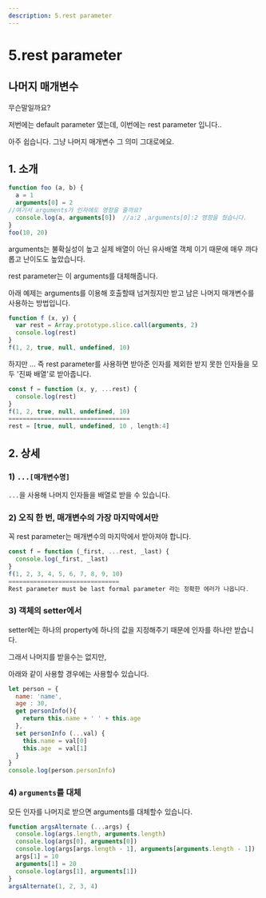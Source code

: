 ```yaml
---
description: 5.rest parameter
---
```


# 5.rest parameter

## 나머지 매개변수

무슨말일까요? 

저번에는 default parameter 였는데, 이번에는 rest parameter 입니다..

아주 쉽습니다. 그냥 나머지 매개변수 그 의미 그대로에요.

## 1. 소개

```javascript
function foo (a, b) {
  a = 1
  arguments[0] = 2
//여기서 arguments가 인자에도 영향을 줄까요? 
  console.log(a, arguments[0])  //a:2 ,arguments[0]:2 영향을 줬습니다.
}
foo(10, 20)
```

arguments는 불확실성이 높고 실제 배열이 아닌 유사배열 객체 이기 때문에 매우 까다롭고 난이도도 높았습니다.  

rest parameter는 이 arguments를 대체해줍니다.

아래 예제는 arguments를 이용해 호출할때 넘겨줬지만 받고 남은 나머지 매개변수를 사용하는 방법입니다.

```javascript
function f (x, y) {
  var rest = Array.prototype.slice.call(arguments, 2)
  console.log(rest)
}
f(1, 2, true, null, undefined, 10)
```

하지만 ... 즉 rest parameter를 사용하면 받아준 인자를 제외한 받지 못한 인자들을 모두 '진짜 배열'로 받아줍니다.

```javascript
const f = function (x, y, ...rest) {
  console.log(rest)  
}
f(1, 2, true, null, undefined, 10)
==================================
rest = [true, null, undefined, 10 , length:4]
```

## 2. 상세

### 1\) `...[매개변수명]`

`...`을 사용해 나머지 인자들을 배열로 받을 수 있습니다. 

### 2\) 오직 한 번, 매개변수의 가장 마지막에서만

꼭 rest parameter는 매개변수의 마지막에서 받아져야 합니다.

```javascript
const f = function (_first, ...rest, _last) {
  console.log(_first, _last)
}
f(1, 2, 3, 4, 5, 6, 7, 8, 9, 10)
===============================
Rest parameter must be last formal parameter 라는 정확한 에러가 나옵니다.
```

### 3\) 객체의 setter에서

setter에는 하나의 property에 하나의 값을 지정해주기 때문에 인자를 하나만 받습니다.

그래서 나머지를 받을수는 없지만, 

아래와 같이 사용할 경우에는 사용할수 있습니다. 

```javascript
let person = {
  name: 'name',
  age : 30,
  get personInfo(){
    return this.name + ' ' + this.age
  },
  set personInfo (...val) {
    this.name = val[0]
    this.age  = val[1]
  }
}
console.log(person.personInfo)
```

### 4\) `arguments`를 대체

모든 인자를 나머지로 받으면 arguments를 대체할수 있습니다.

```javascript
function argsAlternate (...args) {
  console.log(args.length, arguments.length)
  console.log(args[0], arguments[0])
  console.log(args[args.length - 1], arguments[arguments.length - 1])
  args[1] = 10
  arguments[1] = 20
  console.log(args[1], arguments[1])
}
argsAlternate(1, 2, 3, 4)
```

